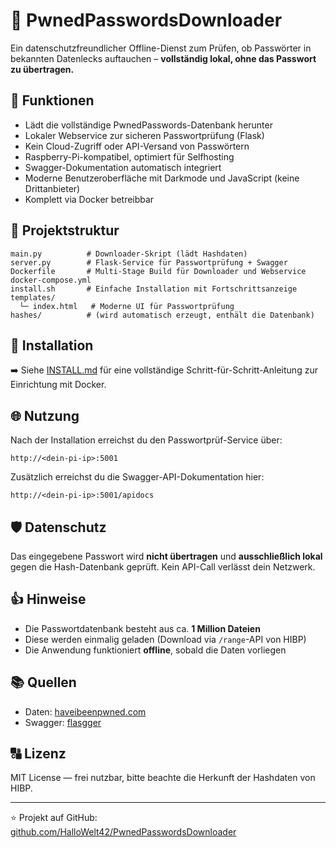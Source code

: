 # 🔐 PwnedPasswordsDownloader

Ein datenschutzfreundlicher Offline-Dienst zum Prüfen, ob Passwörter in bekannten Datenlecks auftauchen – **vollständig lokal, ohne das Passwort zu übertragen.**

## 🚀 Funktionen

* Lädt die vollständige PwnedPasswords-Datenbank herunter
* Lokaler Webservice zur sicheren Passwortprüfung (Flask)
* Kein Cloud-Zugriff oder API-Versand von Passwörtern
* Raspberry-Pi-kompatibel, optimiert für Selfhosting
* Swagger-Dokumentation automatisch integriert
* Moderne Benutzeroberfläche mit Darkmode und JavaScript (keine Drittanbieter)
* Komplett via Docker betreibbar

## 📆 Projektstruktur

```text
main.py          # Downloader-Skript (lädt Hashdaten)
server.py        # Flask-Service für Passwortprüfung + Swagger
Dockerfile       # Multi-Stage Build für Downloader und Webservice
docker-compose.yml
install.sh       # Einfache Installation mit Fortschrittsanzeige
templates/
  └─ index.html   # Moderne UI für Passwortprüfung
hashes/          # (wird automatisch erzeugt, enthält die Datenbank)
```

## 📅 Installation

➡️ Siehe [INSTALL.md](INSTALL.md) für eine vollständige Schritt-für-Schritt-Anleitung zur Einrichtung mit Docker.

## 🌐 Nutzung

Nach der Installation erreichst du den Passwortprüf-Service über:

```
http://<dein-pi-ip>:5001
```

Zusätzlich erreichst du die Swagger-API-Dokumentation hier:

```
http://<dein-pi-ip>:5001/apidocs
```

## 🛡 Datenschutz

Das eingegebene Passwort wird **nicht übertragen** und **ausschließlich lokal** gegen die Hash-Datenbank geprüft. Kein API-Call verlässt dein Netzwerk.

## 👍 Hinweise

* Die Passwortdatenbank besteht aus ca. **1 Million Dateien**
* Diese werden einmalig geladen (Download via `/range`-API von HIBP)
* Die Anwendung funktioniert **offline**, sobald die Daten vorliegen

## 📚 Quellen

* Daten: [haveibeenpwned.com](https://haveibeenpwned.com/Passwords)
* Swagger: [flasgger](https://github.com/flasgger/flasgger)

## 🔠 Lizenz

MIT License — frei nutzbar, bitte beachte die Herkunft der Hashdaten von HIBP.

---

⭐ Projekt auf GitHub:
[github.com/HalloWelt42/PwnedPasswordsDownloader](https://github.com/HalloWelt42/PwnedPasswordsDownloader)
